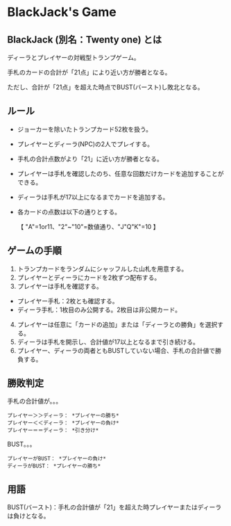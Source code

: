 # BlackJack's Game
## BlackJack (別名：Twenty one) とは
ディーラとプレイヤーの対戦型トランプゲーム。

手札のカードの合計が「21点」により近い方が勝者となる。

ただし、合計が「21点」を超えた時点でBUST(バースト)し敗北となる。

## ルール
- ジョーカーを除いたトランプカード52枚を扱う。

- プレイヤーとディーラ(NPC)の2人でプレイする。

- 手札の合計点数がより「21」に近い方が勝者となる。

- プレイヤーは手札を確認したのち、任意な回数だけカードを追加することができる。

- ディーラは手札が17以上になるまでカードを追加する。

- 各カードの点数は以下の通りとする。

   【 "A"=1or11、"2"~"10"=数値通り、"J"Q"K"=10 】

## ゲームの手順
1) トランプカードをランダムにシャッフルした山札を用意する。
2) プレイヤーとディーラにカードを2枚ずつ配布する。
3) プレイヤーは手札を確認する。 
- プレイヤー手札：2枚とも確認する。
- ディーラ手札：1枚目のみ公開する。2枚目は非公開カード。
4) プレイヤーは任意に「カードの追加」または「ディーラとの勝負」を選択する。
5) ディーラは手札を開示し、合計値が17以上となるまで引き続ける。
6) プレイヤー、ディーラの両者ともBUSTしていない場合、手札の合計値で勝負する。

## 勝敗判定
手札の合計値が。。。

    プレイヤー＞＞ディーラ： *プレイヤーの勝ち*
    プレイヤー＜＜ディーラ： *プレイヤーの負け*
    プレイヤー＝＝ディーラ： *引き分け*
BUST。。。

    プレイヤーがBUST： *プレイヤーの負け*
    ディーラがBUST： *プレイヤーの勝ち*

## 用語
BUST(バースト)：手札の合計値が「21」を超えた時プレイヤーまたはディーラは負けとなる。